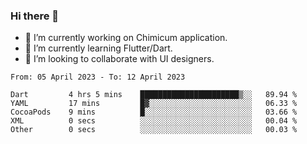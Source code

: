### Hi there 👋

<!--
**devcat37/devcat37** is a ✨ _special_ ✨ repository because its `README.md` (this file) appears on your GitHub profile.-->


- 🔭 I’m currently working on Chimicum application.
- 🌱 I’m currently learning Flutter/Dart.
- 👯 I’m looking to collaborate with UI designers.
<!-- - 🤔 I’m looking for help with ... -->

<!--START_SECTION:waka-->

```text
From: 05 April 2023 - To: 12 April 2023

Dart         4 hrs 5 mins    ██████████████████████▒░░   89.94 %
YAML         17 mins         █▓░░░░░░░░░░░░░░░░░░░░░░░   06.33 %
CocoaPods    9 mins          █░░░░░░░░░░░░░░░░░░░░░░░░   03.66 %
XML          0 secs          ░░░░░░░░░░░░░░░░░░░░░░░░░   00.04 %
Other        0 secs          ░░░░░░░░░░░░░░░░░░░░░░░░░   00.03 %
```

<!--END_SECTION:waka-->
